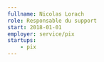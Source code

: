 ```yaml
---
fullname: Nicolas Lorach
role: Responsable du support
start: 2018-01-01
employer: service/pix
startups:
    - pix
---
```

